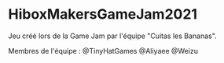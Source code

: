 # HiboxMakersGameJam2021
Jeu créé lors de la Game Jam par l'équipe "Cuitas les Bananas".

Membres de l'équipe :
@TinyHatGames
@Aliyaee
@Weizu
